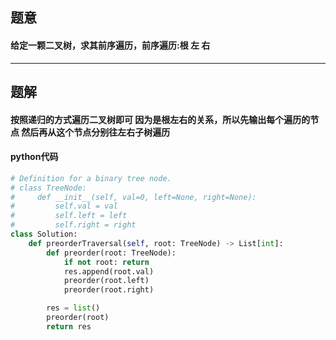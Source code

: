## 题意
#### 给定一颗二叉树，求其前序遍历，前序遍历:根 左 右
---
## 题解
#### 按照递归的方式遍历二叉树即可 因为是根左右的关系，所以先输出每个遍历的节点 然后再从这个节点分别往左右子树遍历

#### python代码
```python
# Definition for a binary tree node.
# class TreeNode:
#     def __init__(self, val=0, left=None, right=None):
#         self.val = val
#         self.left = left
#         self.right = right
class Solution:
    def preorderTraversal(self, root: TreeNode) -> List[int]:
        def preorder(root: TreeNode):
            if not root: return
            res.append(root.val)
            preorder(root.left)
            preorder(root.right)

        res = list()
        preorder(root)
        return res
```